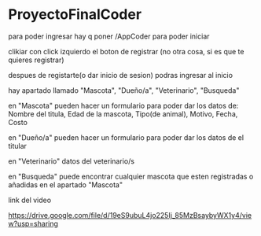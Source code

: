 # ProyectoFinalCoder

para poder ingresar hay q poner /AppCoder para poder iniciar

clikiar con click izquierdo el boton de registrar (no otra cosa, si es que te quieres registrar)

despues de registarte(o dar inicio de sesion) podras ingresar al inicio

hay apartado llamado "Mascota", "Dueño/a", "Veterinario", "Busqueda"

en "Mascota" pueden hacer un formulario para poder dar los datos de: Nombre del titula, Edad de la mascota, Tipo(de animal), Motivo, Fecha, Costo

en "Dueño/a" pueden hacer un formulario para poder dar los datos de el titular 

en "Veterinario" datos del veterinario/s

en "Busqueda" puede encontrar cualquier mascota que esten registradas o añadidas en el apartado "Mascota"

link del video

https://drive.google.com/file/d/19eS9ubuL4jo225Ij_85MzBsaybyWX1y4/view?usp=sharing
